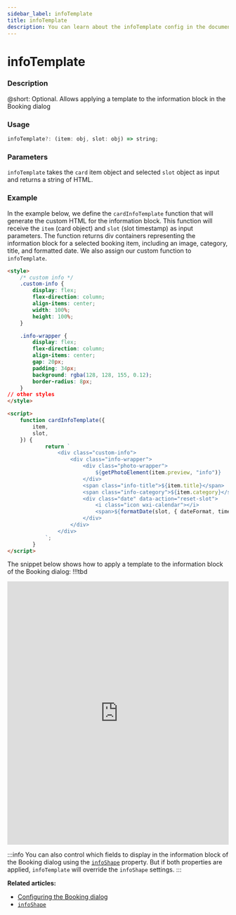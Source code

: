 ```yaml
---
sidebar_label: infoTemplate
title: infoTemplate
description: You can learn about the infoTemplate config in the documentation of the DHTMLX JavaScript Booking library. Browse developer guides and API reference, try out code examples and live demos, and download a free 30-day evaluation version of DHTMLX Booking.
---
```


# infoTemplate

### Description

@short: Optional. Allows applying a template to the information block in the Booking dialog

### Usage

~~~jsx {}
infoTemplate?: (item: obj, slot: obj) => string;
~~~

### Parameters

`infoTemplate` takes the `card` item object and selected `slot` object as input and returns a string of HTML.


### Example

In the example below, we define the `cardInfoTemplate` function that will generate the custom HTML for the information block. This function will receive the `item` (card object) and `slot` (slot timestamp) as input parameters. The function returns div containers representing the information block for a selected booking item, including an image, category, title, and formatted date. We also assign our custom function to `infoTemplate`.

~~~html
<style>
	/* custom info */
	.custom-info {
		display: flex;
		flex-direction: column;
		align-items: center;
		width: 100%;
		height: 100%;
	}

	.info-wrapper {
		display: flex;
		flex-direction: column;
		align-items: center;
		gap: 20px;
		padding: 34px;
		background: rgba(128, 128, 155, 0.12);
		border-radius: 8px;
	}
// other styles
</style>

<script>
    function cardInfoTemplate({
        item,
        slot,
    }) {
            return `
                <div class="custom-info">
                    <div class="info-wrapper">
                        <div class="photo-wrapper">
                            ${getPhotoElement(item.preview, "info")}
                        </div>
                        <span class="info-title">${item.title}</span>
                        <span class="info-category">${item.category}</span>
                        <div class="date" data-action="reset-slot">
                            <i class="icon wxi-calendar"></i>
                            <span>${formatDate(slot, { dateFormat, timeFormat })}</span>
                        </div>
                    </div>
                </div>
            `;
        }
</script>
~~~

The snippet below shows how to apply a template to the information block of the Booking dialog: !!!tbd

<iframe src="https://snippet.dhtmlx.com" frameborder="0" class="snippet_iframe" width="100%" height="600"></iframe>

:::info
You can also control which fields to display in the information block of the Booking dialog using the [`infoShape`](/api/config/booking-infoshape) property. But if both properties are applied, `infoTemplate` will override the `infoShape` settings.
:::

**Related articles:** 

- [Configuring the Booking dialog](/guides/configuration/#configuring-the-booking-dialog)
- [`infoShape`](/api/config/booking-infoshape)
